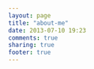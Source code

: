 ```yaml
---
layout: page
title: "about-me"
date: 2013-07-10 19:23
comments: true
sharing: true
footer: true
---
```

